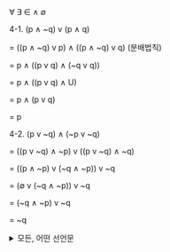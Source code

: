 ∀ ∃ ∈ ∧ ∅



4-1. (p ∧ ~q) v (p ∧ q)

=  ((p ∧ ~q) v p) ∧ ((p ∧ ~q) v q) (분배법칙)

= p ∧ ((p v q) ∧ (~q v q))

= p ∧ ((p v q) ∧ U)

= p ∧ (p v q)

= p

4-2. (p v ~q) ∧ (~p v ~q)

= ((p v ~q) ∧ ~p) v ((p v ~q) ∧ ~q)

= ((p ∧ ~p) v (~q ∧ ~p)) v ~q

= (∅ v (~q ∧ ~p)) v ~q

= (~q ∧ ~p) v ~q

= ~q



<details><summary>모든, 어떤 선언문</summary>
https://hackersjob.com/board/?m=bbs&bid=question_on&iframe=Y&kab=6857&uid=5431&p_gubun=

~모든 -> 어떤

~어떤 -> 모든

=> not

p -> q

~q -> ~p



p -> q // (p ^ q)

  P < Q

포함이 되는지를 따지는지에 ''대한'' 명제 -> 조건명제

∀x ㅌ R, x<sup>2</sup> >= x

''조건명제에만'' 대우를 쓸 수 있다.

p -> q == P < Q 



A = B

A > B // B > A

A -> B // B -> A





5-1. ∀x ∈ R, x<sup>2</sup> >= x

=> 반례: x = 1/4

5-2. ∀x ∈ Z, x<sup>2</sup> >= x

x<sup>2</sup> - x + 1/4 >= 1/4, (x-1/2)<sup>2</sup> >= 1/4

x-1/2 >= 1/2 or x-1/2 <= -1/2+